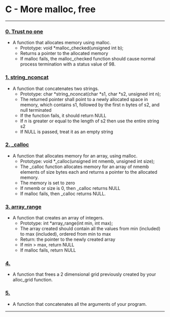 #  C - More malloc, free
---

### [0. Trust no one](./0-malloc_checked.c)
* A function that allocates memory using malloc.
	- Prototype: void *malloc_checked(unsigned int b);
	- Returns a pointer to the allocated memory
	- If malloc fails, the malloc_checked function should cause normal process termination with a status value of 98.


### [1. string_nconcat](./1-string_nconcat.c)
* A function that concatenates two strings.
	- Prototype: char *string_nconcat(char *s1, char *s2, unsigned int n);
	- The returned pointer shall point to a newly allocated space in memory, which contains s1, followed by the first n bytes of s2, and null terminated
	- If the function fails, it should return NULL
	- If n is greater or equal to the length of s2 then use the entire string s2
	- If NULL is passed, treat it as an empty string


### [2. _calloc](./2-calloc.c)
* A function that allocates memory for an array, using malloc.
	- Prototype: void *_calloc(unsigned int nmemb, unsigned int size);
	- The _calloc function allocates memory for an array of nmemb elements of size bytes each and returns a pointer to the allocated memory.
	- The memory is set to zero
	- If nmemb or size is 0, then _calloc returns NULL
	- If malloc fails, then _calloc returns NULL.


### [3. array_range](./3-array_range.c)
* A function that creates an array of integers.
	- Prototype: int *array_range(int min, int max);
	- The array created should contain all the values from min (included) to max (included), ordered from min to max
	- Return: the pointer to the newly created array
	- If min > max, return NULL
	- If malloc fails, return NULL


### [4. ](./4-free_grid.c)
* A function that frees a 2 dimensional grid previously created by your alloc_grid function.


### [5. ](./100-argstostr.c)
* A function that concatenates all the arguments of your program.


---
